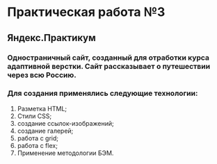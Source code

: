# Практическая работа №3
## Яндекс.Практикум
### Одностраничный сайт, созданный для отработки курса адаптивной верстки. Сайт рассказывает о путешествии через всю Россию.

### Для создания применялись следующие технологии:

1. Разметка HTML;
2. Стили CSS;
3. создание ссылок-изображений;
4. создание галерей;
5. работа с grid;
6. работа с flex;
7. Применение методологии БЭМ.
